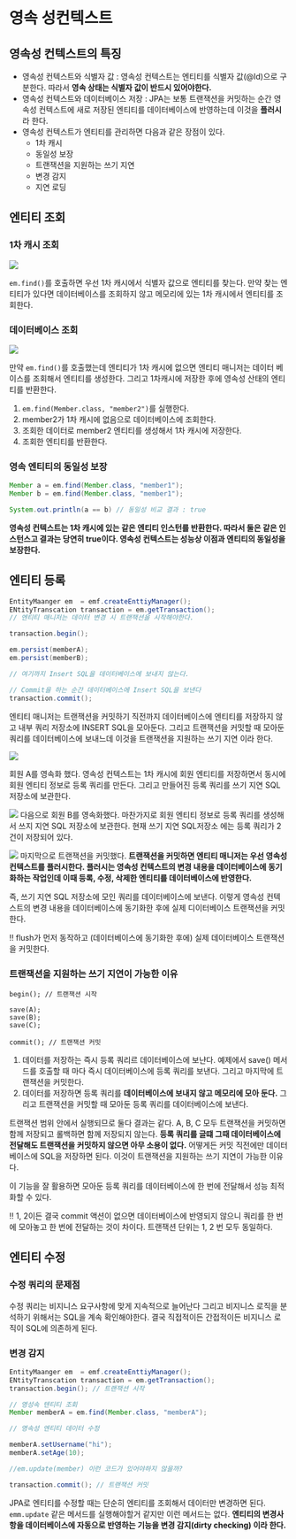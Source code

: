 # 영속 성컨텍스트

## 영속성 컨텍스트의 특징

* 영속성 컨텍스트와 식별자 값 : 영속성 컨텍스트는 엔티티를 식별자 값(@Id)으로 구분한다. 따라서 **영속 상태는 식별자 값이 반드시 있어야한다.**
* 영속성 컨텍스트와 데이터베이스 저장 : JPA는 보통 트랜잭션을 커밋하는 순간 영속성 컨텍스트에 새로 저장된 엔티티를 데이터베이스에 반영하는데 이것을 **플러시**라 한다.
* 영속성 컨텍스트가 엔티티를 관리하면 다음과 같은 장점이 있다.
  * 1차 캐시
  * 동일성 보장
  * 트랜잭션을 지원하는 쓰기 지연
  * 변경 감지
  * 지연 로딩

## 엔티티 조회

### 1차 캐시 조회
![](../../assets/jpa-persistent-context.png)

`em.find()`를 호출하면 우선 1차 캐시에서 식별자 값으로 엔티티를 찾는다. 만약 찾는 엔티티가 있다면 데이터베이스를 조회하지 않고 메모리에 있는 1차 캐시에서 엔티티를 조회한다.

### 데이터베이스 조회

![](../../assets/jpa-persistent-contentx-2.png)

만약 `em.find()`를 호출했는데 엔티티가 1차 캐시에 없으면 엔티티 매니저는 데이터 베이스를 조회해서 엔티티를 생성한다. 그리고 1차캐시에 저장한 후에 영속성 산태의 엔티티를 반환한다.

1. `em.find(Member.class, "member2")`를 실행한다.
2. member2가 1차 캐시에 없음으로 데이터베이스에 조회한다.
3. 조회한 데이터로 member2 엔티티를 생성해서 1차 캐시에 저장한다.
4. 조회한 엔티티를 반환한다.

### 영속 엔티티의 동일성 보장

```java
Member a = em.find(Member.class, "member1");
Member b = em.find(Member.class, "member1");

System.out.println(a == b) // 동일성 비교 결과 : true
```
**영속성 컨텍스트는 1차 캐시에 있는 같은 엔티티 인스턴를 반환한다. 따라서 둘은 같은 인스턴스고 결과는 당연히 true이다. 영속성 컨텍스트는 성능상 이점과 엔티티의 동일성을 보장한다.**

## 엔티티 등록

```java
EntityMaanger em  = emf.createEnttiyManager();
ENtityTranscation transaction = em.getTransaction();
// 엔티티 매니저는 데이터 변경 시 트랜잭션을 시작해야한다.

transaction.begin();

em.persist(memberA);
em.persist(memberB);

// 여기까지 Insert SQL을 데이터베이스에 보내지 않는다.

// Commit을 하는 순간 데이터베이스에 Insert SQL을 보낸다
transaction.commit();
```
엔티티 매니저는 트랜잭션을 커밋하기 직전까지 데이터베이스에 엔티티를 저장하지 않고 내부 쿼리 저장소에 INSERT SQL을 모아둔다. 그리고 트랜잭션을 커밋할 때 모아둔 쿼리를 데이터베이스에 보내느데 이것을 트랜잭션을 지원하는 쓰기 지연 이라 한다.

![](../../assets/jpa-insert-persistent.png)

회원 A를 영속화 했다. 영속성 컨텍스트는 1차 캐시에 회원 엔티티를 저장하면서 동시에 회원 엔티티 정보로 등록 쿼리를 만든다. 그리고 만들어진 등록 쿼리를 쓰기 지연 SQL 저장소에 보관한다.


![](../../assets/jpa-insert-persistent-2.png)
다음으로 회원 B를 영속화했다. 마찬가지로 회원 엔티티 정보로 등록 쿼리를 생성해서 쓰지 지연 SQL 저장소에 보관한다. 현재 쓰기 지연 SQL저장소 에는 등록 쿼리가 2건이 저장되어 있다.

![](../../assets/jpa-insert-persistent-3.png)
마지막으로 트랜잭션을 커밋했다. **트랜잭션을 커밋하면 엔티티 매니저는 우선 영속성 컨텍스트를 플러시한다. 플러시는 영속성 컨텍스트의 변경 내용을 데이터베이스에 동기화하는 작업인데 이때 등록, 수정, 삭제한 엔티티를 데이터베이스에 반영한다.**

즉, 쓰기 지연 SQL 저장소에 모인 쿼리를 데이터베이스에 보낸다. 이렇게 영속성 컨텍스트의 변경 내용을 데이터베이스에 동기화한 후에 실제 디이터베이스 트랜잭션을 커밋한다.

:bangbang:
flush가 먼저 동작하고 (데이터베이스에 동기화한 후에) 실제 데이터베이스 트랜잭션을 커밋한다.

### 트랜잭션을 지원하는 쓰기 지연이 가능한 이유

```
begin(); // 트랜잭션 시작

save(A);
save(B);
save(C);

commit(); // 트랜잭션 커밋
```

1. 데이터를 저장하는 즉시 등록 쿼리르 데이터베이스에 보냔다. 예제에서 save() 메서드를 호출할 때 마다 즉시 데이터베이스에 등록 쿼리를 보낸다. 그리고 마지막에 트랜잭션을 커밋한다.
2. 데이터를 저장하면 등록 쿼리를 **데이터베이스에 보내지 않고 메모리에 모아 둔다.** 그리고 트랜잭션을 커밋할 때 모아둔 등록 쿼리를 데이터베이스에 보낸다.

트랜잭션 범위 안에서 실행되므로 둘다 결과는 같다. A, B, C 모두 트랜잭션을 커밋하면 함께 저장되고 롤백하면 함께 저장되지 않는다. **등록 쿼리를 글떄 그때 데이터베이스에 전달해도 트랜잭션을 커밋하지 않으면 아무 소용이 없다.** 어떻게든 커밋 직전에만 데이터베이스에 SQL을 저장하면 된다. 이것이 트랜잭션을 지원하는 쓰기 지연이 가능한 이유다.

이 기능을 잘 활용하면 모아둔 등록 쿼리를 데이터베이스에 한 번에 전달해서 성능 최적화할 수 있다.

:bangbang:
1, 2이든 결국 commit 액션이 없으면 데이터베이스에 반영되지 않으니 쿼리를 한 번에 모아놓고 한 번에 전달하는 것이 차이다. 트랜잭션 단위는 1, 2 번 모두 동일하다.

## 엔티티 수정

### 수정 쿼리의 문제점
수정 쿼리는 비지니스 요구사항에 맞게 지속적으로 늘어난다 그리고 비지니스 로직을 분석하기 위해서는 SQL을 계속 확인해야한다. 결국 직접적이든 간접적이든 비지니스 로직이 SQL에 의존하게 된다.

### 변경 감지
```java
EntityMaanger em  = emf.createEnttiyManager();
ENtityTranscation transaction = em.getTransaction();
transaction.begin(); // 트랜잭션 시작

// 영성속 텐티티 조회
Member memberA = em.find(Member.class, "memberA");

// 영속성 엔티티 데이터 수정

memberA.setUsername("hi");
memberA.setAge(10);

//em.update(member) 이런 코드가 있어야하지 않을까?

transaction.commit(); // 트랜잭션 커밋
```

JPA로 엔티티를 수정할 때는 단순히 엔티티를 조회해서 데이터만 변경하면 된다. `emm.update` 같은 메서드를 실행해야할거 같지만 이런 메서드는 없다. **엔티티의 변경사항을 데이터베이스에 자동으로 반영하는 기능을 변경 감지(dirty checking) 이라 한다.**
